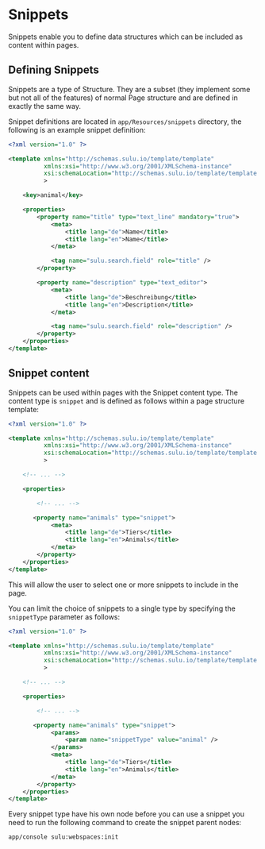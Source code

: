 # Snippets

Snippets enable you to define data structures which can be included as content
within pages.

## Defining Snippets

Snippets are a type of Structure. They are a subset (they implement some but
not all of the features) of normal Page structure and are defined in exactly
the same way.

Snippet definitions are located in `app/Resources/snippets` directory, the
following is an example snippet definition:

````xml
<?xml version="1.0" ?>

<template xmlns="http://schemas.sulu.io/template/template"
          xmlns:xsi="http://www.w3.org/2001/XMLSchema-instance"
          xsi:schemaLocation="http://schemas.sulu.io/template/template http://schemas.sulu.io/template/template-1.0.xsd"
          >

    <key>animal</key>

    <properties>
        <property name="title" type="text_line" mandatory="true">
            <meta>
                <title lang="de">Name</title>
                <title lang="en">Name</title>
            </meta>

            <tag name="sulu.search.field" role="title" />
        </property>

        <property name="description" type="text_editor">
            <meta>
                <title lang="de">Beschreibung</title>
                <title lang="en">Description</title>
            </meta>

            <tag name="sulu.search.field" role="description" />
        </property>
    </properties>
</template>
````

## Snippet content

Snippets can be used within pages with the Snippet content type. The
content type is `snippet` and is defined as follows within a page structure
template:

````xml
<?xml version="1.0" ?>

<template xmlns="http://schemas.sulu.io/template/template"
          xmlns:xsi="http://www.w3.org/2001/XMLSchema-instance"
          xsi:schemaLocation="http://schemas.sulu.io/template/template http://schemas.sulu.io/template/template-1.0.xsd"
          >

    <!-- ... -->

    <properties>

        <!-- ... -->

       <property name="animals" type="snippet">
            <meta>
                <title lang="de">Tiers</title>
                <title lang="en">Animals</title>
            </meta>
        </property>
    </properties>
</template>
````

This will allow the user to select one or more snippets to include in the page.

You can limit the choice of snippets to a single type by specifying the `snippetType`
parameter as follows:

````xml
<?xml version="1.0" ?>

<template xmlns="http://schemas.sulu.io/template/template"
          xmlns:xsi="http://www.w3.org/2001/XMLSchema-instance"
          xsi:schemaLocation="http://schemas.sulu.io/template/template http://schemas.sulu.io/template/template-1.0.xsd"
          >

    <!-- ... -->

    <properties>

        <!-- ... -->

       <property name="animals" type="snippet">
            <params>
                <param name="snippetType" value="animal" />
            </params>
            <meta>
                <title lang="de">Tiers</title>
                <title lang="en">Animals</title>
            </meta>
        </property>
    </properties>
</template>
````

Every snippet type have his own node before you can use a snippet you need to run the following command to create the snippet parent nodes:   
``` bash
app/console sulu:webspaces:init
```
